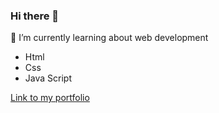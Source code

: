 ### Hi there 👋
 🌱 I’m currently learning about web development
  
 - Html
 - Css
 - Java Script
 
[Link to my portfolio](https://prg-sp.github.io/portfolio/)

<!--
**prg-sp/prg-sp** is a ✨ _special_ ✨ repository because its `README.md` (this file) appears on your GitHub profile.

Here are some ideas to get you started:

- 🔭 I’m currently working on ...
- 🌱 I’m currently learning ...
- 👯 I’m looking to collaborate on ...
- 🤔 I’m looking for help with ...
- 💬 Ask me about ...
- 📫 How to reach me: ...
- 😄 Pronouns: ...
- ⚡ Fun fact: ...
-->
